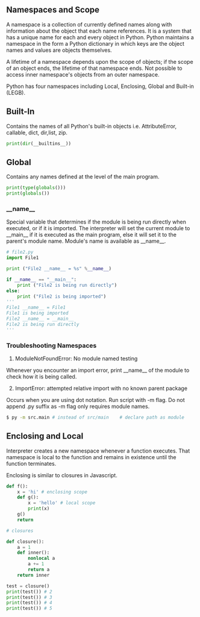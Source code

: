 ## Namespaces and Scope

A namespace is a collection of currently defined names along with information about the object that each name references. It is a system that has a unique name for each and every object in Python. Python maintains a namespace in the form a Python dictionary in which keys are the object names and values are objects themselves.

A lifetime of a namespace depends upon the scope of objects; if the scope of an object ends, the lifetime of that namespace ends. Not possible to access inner namespace's objects from an outer namespace.

Python has four namespaces including Local, Enclosing, Global and Built-in (LEGB).

## Built-In

Contains the names of all Python's built-in objects i.e. AttributeError, callable, dict, dir,list, zip.

```py
print(dir(__builtins__))
```

## Global

Contains any names defined at the level of the main program.

```py
print(type(globals()))
print(globals())
```

### \_\_name\_\_

Special variable that determines if the module is being run directly when executed, or if it is imported. The interpreter will set the current module to \_\_main\_\_ if it is executed as the main program, else it will set it to the parent's module name. Module's name is available as \_\_name\_\_.

```py
# file2.py
import File1

print ("File2 __name__ = %s" %__name__)

if __name__ == "__main__":
    print ("File2 is being run directly")
else:
    print ("File2 is being imported")
'''
File1 __name__ = File1
File1 is being imported
File2 __name__ = __main__
File2 is being run directly
'''
```

### Troubleshooting Namespaces

1. ModuleNotFoundError: No module named testing

Whenever you encounter an import error, print \_\_name\_\_ of the module to check how it is being called.

2. ImportError: attempted relative import with no known parent package

Occurs when you are using dot notation. Run script with -m flag. Do not append .py suffix as -m flag only requires module names.

```sh
$ py -m src.main # instead of src/main    # declare path as module
```

## Enclosing and Local

Interpreter creates a new namespace whenever a function executes. That namespace is local to the function and remains in existence until the function terminates.

Enclosing is similar to closures in Javascript.

```py
def f():
    x = 'hi' # enclosing scope
    def g():
        x = 'hello' # local scope
        print(x)
    g()
    return
```

```py
# closures

def closure():
    a = 1
    def inner():
        nonlocal a
        a += 1
        return a
    return inner

test = closure()
print(test()) # 2
print(test()) # 3
print(test()) # 4
print(test()) # 5
```

